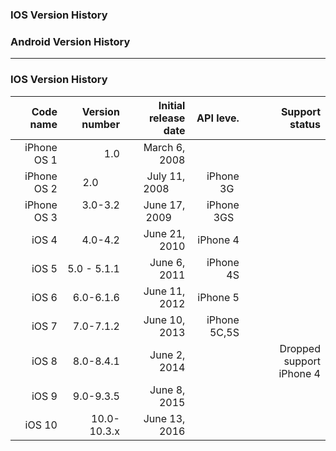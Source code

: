 ### IOS Version History
### Android Version History
---------

### IOS Version History

|   Code name	|   Version number	|   Initial release date |   API leve.  |   Support status          |
|--: 		      |--:					      |--:                     |--:           |--:                        |
|  iPhone OS 1|      1.0          |  March 6, 2008         |              |                           |
|  iPhone OS 2|      2.0          |  July 11, 2008         | iPhone 3G    |                           |
|  iPhone OS 3|      3.0-3.2	    |  June 17, 2009         | iPhone 3GS   |                           |
|  iOS 4      |      4.0-4.2      |  June 21, 2010         | iPhone 4     |                           |
|  iOS 5      |      5.0 - 5.1.1  |  June 6, 2011          | iPhone 4S    |                           |
|  iOS 6      |      6.0-6.1.6    |  June 11, 2012         | iPhone 5     |                           |
|  iOS 7      |      7.0-7.1.2    |  June 10, 2013         | iPhone 5C,5S |                           |
|  iOS 8      |      8.0-8.4.1	  |  June 2, 2014          |              | Dropped support iPhone 4  |
|  iOS 9      |     9.0-9.3.5	    |  June 8, 2015          |              |                           |
|  iOS 10     |     10.0-10.3.x   |  June 13, 2016         |              |                           |
